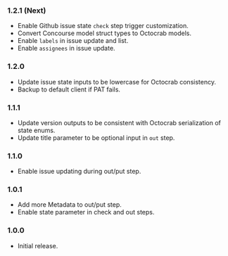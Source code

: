 ### 1.2.1 (Next)
- Enable Github issue state `check` step trigger customization.
- Convert Concourse model struct types to Octocrab models.
- Enable `labels` in issue update and list.
- Enable `assignees` in issue update.

### 1.2.0
- Update issue state inputs to be lowercase for Octocrab consistency.
- Backup to default client if PAT fails.

### 1.1.1
- Update version outputs to be consistent with Octocrab serialization of state enums.
- Update title parameter to be optional input in `out` step.

### 1.1.0
- Enable issue updating during out/put step.

### 1.0.1
- Add more Metadata to out/put step.
- Enable state parameter in check and out steps.

### 1.0.0
- Initial release.
